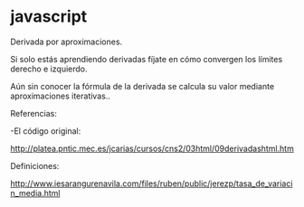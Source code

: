 # javascript

Derivada por aproximaciones.

Si solo estás aprendiendo derivadas fíjate en cómo convergen los límites derecho e izquierdo. 

Aún sin conocer la fórmula de la derivada se calcula su valor mediante aproximaciones iterativas..

Referencias:

-El código original:

http://platea.pntic.mec.es/jcarias/cursos/cns2/03html/09derivadashtml.htm

Definiciones:

http://www.iesarangurenavila.com/files/ruben/public/jerezp/tasa_de_variacin_media.html
